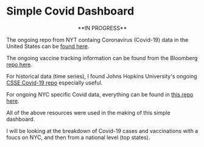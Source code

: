 # Simple Covid Dashboard

<center>**IN PROGRESS**</center>

The ongoing repo from NYT containg Coronavirus (Covid-19) data in the United States can be <a href="https://github.com/nytimes/covid-19-data" target="_blank">found here</a>. 

The ongoing vaccine tracking information can be found from the Bloomberg <a href="https://github.com/BloombergGraphics/covid-vaccine-tracker-data" target="_blank">repo here</a>.

For historical data (time series), I found Johns Hopkins University's ongoing <a href="https://github.com/BloombergGraphics/covid-vaccine-tracker-data" target="_blank">CSSE Covid-19 repo</a> especially useful. 

For ongoing NYC specific Covid data, everything can be found in <a href="https://github.com/nychealth/coronavirus-data" target="_blank">this repo here</a>.

All of the above resources were used in the making of this simple dashboard.

I will be looking at the breakdown of Covid-19 cases and vaccinations with a foucs on NYC, and then from a national level (top states).
